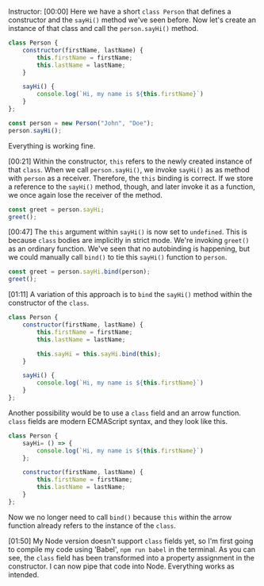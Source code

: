 Instructor: [00:00] Here we have a short `class Person` that defines a constructor and the `sayHi()` method we've seen before. Now let's create an instance of that class and call the `person.sayHi()` method. 

```javascript
class Person {
    constructor(firstName, lastName) {
        this.firstName = firstName;
        this.lastName = lastName;
    }

    sayHi() {
        console.log(`Hi, my name is ${this.firstName}`)
    }
};

const person = new Person("John", "Doe");
person.sayHi();
```

Everything is working fine.

[00:21] Within the constructor, `this` refers to the newly created instance of that `class`. When we call `person.sayHi()`, we invoke `sayHi()` as as method with `person` as a receiver. Therefore, the `this` binding is correct. If we store a reference to the `sayHi()` method, though, and later invoke it as a function, we once again lose the receiver of the method.

```javascript
const greet = person.sayHi;
greet();
```

[00:47] The `this` argument within `sayHi()` is now set to `undefined`. This is because `class` bodies are implicitly in strict mode. We're invoking `greet()` as an ordinary function. We've seen that no autobinding is happening, but we could manually call `bind()` to tie this `sayHi()` function to `person`.

```javascript
const greet = person.sayHi.bind(person);
greet();
```

[01:11] A variation of this approach is to `bind` the `sayHi()` method within the constructor of the `class`. 

```javascript
class Person {
    constructor(firstName, lastName) {
        this.firstName = firstName;
        this.lastName = lastName;

        this.sayHi = this.sayHi.bind(this);
    }

    sayHi() {
        console.log(`Hi, my name is ${this.firstName}`)
    }
};
```

Another possibility would be to use a `class` field and an arrow function. `class` fields are modern ECMAScript syntax, and they look like this. 

```javascript
class Person {
    sayHi= () => {
        console.log(`Hi, my name is ${this.firstName}`)
    };

    constructor(firstName, lastName) {
        this.firstName = firstName;
        this.lastName = lastName;
    }
};
```

Now we no longer need to call `bind()` because `this` within the arrow function already refers to the instance of the `class`.

[01:50] My Node version doesn't support `class` fields yet, so I'm first going to compile my code using 'Babel', `npm run babel` in the terminal. As you can see, the `class` field has been transformed into a property assignment in the constructor. I can now pipe that code into Node. Everything works as intended.